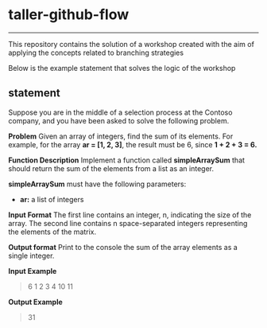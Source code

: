 # taller-github-flow
---------------

This repository contains the solution of a workshop created with the aim of applying the concepts related to branching strategies

Below is the example statement that solves the logic of the workshop

## statement
Suppose you are in the middle of a selection process at the Contoso company, and you have been asked to solve the following problem.

**Problem**
Given an array of integers, find the sum of its elements.
For example, for the array **ar = [1, 2, 3]**, the result must be 6,
since **1 + 2 + 3 = 6.**

**Function Description**
Implement a function called **simpleArraySum** that should return the sum of the elements
from a list as an integer.

**simpleArraySum** must have the following parameters:
* **ar:** a list of integers

**Input Format**
The first line contains an integer, n, indicating the size of the array.
The second line contains n space-separated integers representing the elements of the
matrix.

**Output format**
Print to the console the sum of the array elements as a single integer.

**Input Example**
> 6
> 1 2 3 4 10 11

**Output Example**
> 31

